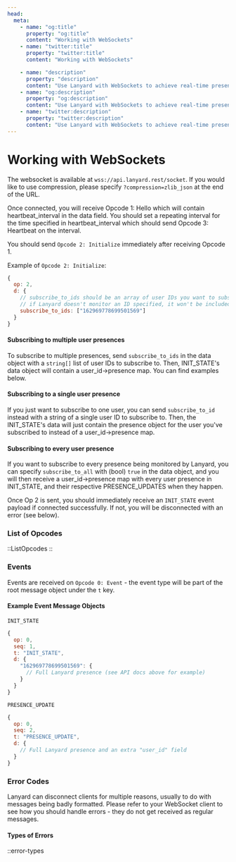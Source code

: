 ```yaml
---
head:
  meta:
    - name: "og:title"
      property: "og:title"
      content: "Working with WebSockets"
    - name: "twitter:title"
      property: "twitter:title"
      content: "Working with WebSockets"

    - name: "description"
      property: "description"
      content: "Use Lanyard with WebSockets to achieve real-time presence updates."
    - name: "og:description"
      property: "og:description"
      content: "Use Lanyard with WebSockets to achieve real-time presence updates."
    - name: "twitter:description"
      property: "twitter:description"
      content: "Use Lanyard with WebSockets to achieve real-time presence updates."
---
```


# Working with WebSockets

The websocket is available at `wss://api.lanyard.rest/socket`. If you would like to use compression, please specify `?compression=zlib_json` at the end of the URL.

Once connected, you will receive Opcode 1: Hello which will contain heartbeat_interval in the data field. You should set a repeating interval for the time specified in heartbeat_interval which should send Opcode 3: Heartbeat on the interval.

You should send `Opcode 2: Initialize` immediately after receiving Opcode 1.

Example of `Opcode 2: Initialize`:

```js
{
  op: 2,
  d: {
    // subscribe_to_ids should be an array of user IDs you want to subscribe to presences from
    // if Lanyard doesn't monitor an ID specified, it won't be included in INIT_STATE
    subscribe_to_ids: ["162969778699501569"]
  }
}
```

#### Subscribing to multiple user presences

To subscribe to multiple presences, send `subscribe_to_ids` in the data object with a `string[]` list of user IDs to subscribe to. Then, INIT_STATE's data object will contain a user_id->presence map. You can find examples below.

#### Subscribing to a single user presence

If you just want to subscribe to one user, you can send `subscribe_to_id` instead with a string of a single user ID to subscribe to. Then, the INIT_STATE's data will just contain the presence object for the user you've subscribed to instead of a user_id->presence map.

#### Subscribing to every user presence

If you want to subscribe to every presence being monitored by Lanyard, you can specify `subscribe_to_all` with (bool) `true` in the data object, and you will then receive a user_id->presence map with every user presence in INIT_STATE, and their respective PRESENCE_UPDATES when they happen.

Once Op 2 is sent, you should immediately receive an `INIT_STATE` event payload if connected successfully. If not, you will be disconnected with an error (see below).

### List of Opcodes

::ListOpcodes
::

### Events

Events are received on `Opcode 0: Event` - the event type will be part of the root message object under the `t` key.

#### Example Event Message Objects

`INIT_STATE`

```js
{
  op: 0,
  seq: 1,
  t: "INIT_STATE",
  d: {
    "162969778699501569": {
      // Full Lanyard presence (see API docs above for example)
    }
  }
}
```

`PRESENCE_UPDATE`

```js
{
  op: 0,
  seq: 2,
  t: "PRESENCE_UPDATE",
  d: {
    // Full Lanyard presence and an extra "user_id" field
  }
}
```

### Error Codes

Lanyard can disconnect clients for multiple reasons, usually to do with messages being badly formatted. Please refer to your WebSocket client to see how you should handle errors - they do not get received as regular messages.

#### Types of Errors

::error-types
